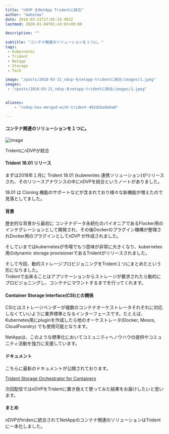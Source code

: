 ```yaml
---
title: "nDVP をNetApp Tridentに統合"
author: "makotow"
date: 2018-03-21T17:05:24.991Z
lastmod: 2020-01-04T01:43:03+09:00

description: ""

subtitle: "コンテナ関連のソリューションを１つに。"
tags:
 - Kubernetes
 - Trident
 - Netapp
 - Storage
 - Tech

image: "/posts/2018-03-21_ndvp-をnetapp-tridentに統合/images/1.jpeg" 
images:
 - "/posts/2018-03-21_ndvp-をnetapp-tridentに統合/images/1.jpeg"


aliases:
    - "/ndvp-has-merged-with-trident-492d26a9e9a8"

---
```


#### コンテナ関連のソリューションを１つに。


![image](/posts/2018-03-21_ndvp-をnetapp-tridentに統合/images/1.jpeg#layoutTextWidth)

TridentにnDVPが統合



#### Trident 18.01 リリース

まずは2018年１月に Trident 18.01 (kuberentes 連携ソリューション)がリリースされ、そのリリースアナウンスの中にnDVPを統合というノートがありました。

18.01 は Cloning 機能のサポートなどが含まれており様々な新機能が増えたので見落としてました。

#### 背景

歴史的な背景から最初に コンテナデータ永続化のパイオニアであるFlocker用のインテグレーションとして開発され、その後Dockerのプラグイン機構が整理されDocker用のプラグインとしてnDVP が作成されました。

そしていまではkubernetesが市場でもつ意味が非常に大きくなり、kubernetes用のdynamic storage provisionerであるTridentがリリースされました。

そして今回、動的ストレージプロビジョニングをTrident１つにまとめたという形になりました。  
 Tridentで出来ることはアプリケーションからストレージが要求されたら動的にプロビジョニングし、コンテナにマウントするまでを行ってくれます。

#### Container Storage Interface(CSI)との関係

CSIとはストレージベンダーが複数のコンテナオーケストレータそれぞれに対応しなくていいように業界標準となるインターフェースです。たとえば、Kubernetes用にpluginを作成したら他のオーケストレータ(Docker, Mesos, CloudFoundry) でも使用可能となります。

NetAppは、このような標準化においてコミュニティへノウハウの提供やコミュニティ活動を強力に支援しています。

#### ドキュメント

こちらに最新のドキュメントが公開されております。

[Trident Storage Orchestrator for Containers](https://netapp-trident.readthedocs.io/en/stable-v18.01/)

次回配信ではnDVPをTridentに置き換えて使ってみた結果をお届けしたいと思います。

#### まとめ

nDVPがtridenに統合されてNetAppのコンテナ関連のソリューションはTridentに一本化しました。

